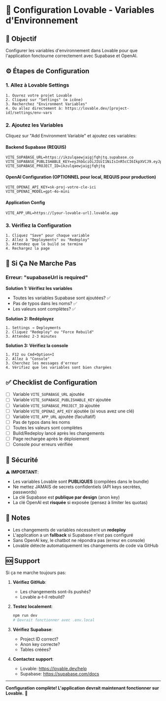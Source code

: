 # 🔧 Configuration Lovable - Variables d'Environnement

## 🎯 Objectif

Configurer les variables d'environnement dans Lovable pour que l'application fonctourne correctement avec Supabase et OpenAI.

## ⚙️ Étapes de Configuration

### 1. Allez à Lovable Settings

```
1. Ouvrez votre projet Lovable
2. Cliquez sur "Settings" (⚙️ icône)
3. Recherchez "Environment Variables"
4. Ou allez directement à: https://lovable.dev/[project-id]/settings/env-vars
```

### 2. Ajoutez les Variables

Cliquez sur "Add Environment Variable" et ajoutez ces variables:

#### Backend Supabase (REQUIS)

```
VITE_SUPABASE_URL=https://ikzulqaewjaigjfqhjtq.supabase.co
VITE_SUPABASE_PUBLISHABLE_KEY=eyJhbGciOiJIUzI1NiIsInR5cCI6IkpXVCJ9.eyJpc3MiOiJzdXBhYmFzZSIsInJlZiI6ImlrenVscWFld2phaWdqZnFoanRxIiwicm9sZSI6ImFub24iLCJpYXQiOjE3NjE0MTQwODQsImV4cCI6MjA3Njk5MDA4NH0.4WxTvwl_Gs9RULPdTZeCT8ED7DtZeMpzMTCzZpQtTqE
VITE_SUPABASE_PROJECT_ID=ikzulqaewjaigjfqhjtq
```

#### OpenAI Configuration (OPTIONNEL pour local, REQUIS pour production)

```
VITE_OPENAI_API_KEY=sk-proj-votre-cle-ici
VITE_OPENAI_MODEL=gpt-4o-mini
```

#### Application Config

```
VITE_APP_URL=https://[your-lovable-url].lovable.app
```

### 3. Vérifiez la Configuration

```
1. Cliquez "Save" pour chaque variable
2. Allez à "Deployments" ou "Redeploy"
3. Attendez que le build se termine
4. Rechargez la page
```

## 🚨 Si Ça Ne Marche Pas

### Erreur: "supabaseUrl is required"

**Solution 1: Vérifiez les variables**
- Toutes les variables Supabase sont ajoutées? ✅
- Pas de typos dans les noms? ✅
- Les valeurs sont complètes? ✅

**Solution 2: Redéployez**
```
1. Settings → Deployments
2. Cliquez "Redeploy" ou "Force Rebuild"
3. Attendez 2-3 minutes
```

**Solution 3: Vérifiez la console**
```
1. F12 ou Cmd+Option+I
2. Allez à "Console"
3. Cherchez les messages d'erreur
4. Vérifiez que les variables sont bien chargées
```

## ✅ Checklist de Configuration

- [ ] Variable `VITE_SUPABASE_URL` ajoutée
- [ ] Variable `VITE_SUPABASE_PUBLISHABLE_KEY` ajoutée
- [ ] Variable `VITE_SUPABASE_PROJECT_ID` ajoutée
- [ ] Variable `VITE_OPENAI_API_KEY` ajoutée (si vous avez une clé)
- [ ] Variable `VITE_APP_URL` ajoutée (facultatif)
- [ ] Pas de typos dans les noms
- [ ] Toutes les valeurs sont complètes
- [ ] Build/Redeploy lancé après les changements
- [ ] Page rechargée après le déploiement
- [ ] Console pour erreurs vérifiée

## 🔐 Sécurité

⚠️ **IMPORTANT**:
- Les variables Lovable sont **PUBLIQUES** (compilées dans le bundle)
- Ne mettez JAMAIS de secrets confidentiels (API keys secrètes, passwords)
- La clé Supabase est **publique par design** (anon key)
- La clé OpenAI est **risquée** si exposée (pensez à limiter les quotas)

## 📝 Notes

- Les changements de variables nécessitent un **redeploy**
- L'application a un **fallback** si Supabase n'est pas configuré
- Sans OpenAI key, le chatbot ne répondra pas (erreur en console)
- Lovable détecte automatiquement les changements de code via GitHub

## 🆘 Support

Si ça ne marche toujours pas:

1. **Vérifiez GitHub**: 
   - Les changements sont-ils pushés?
   - Lovable a-t-il rebuild?

2. **Testez localement**:
   ```bash
   npm run dev
   # Devrait fonctionner avec .env.local
   ```

3. **Vérifiez Supabase**:
   - Project ID correct?
   - Anon key correcte?
   - Tables créées?

4. **Contactez support**:
   - Lovable: https://lovable.dev/help
   - Supabase: https://supabase.com/docs

---

**Configuration complète! L'application devrait maintenant fonctionner sur Lovable.** 🎉

